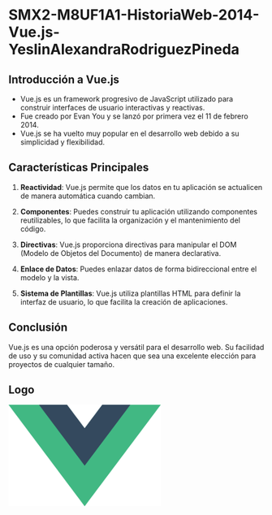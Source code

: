 # SMX2-M8UF1A1-HistoriaWeb-2014-Vue.js-YeslinAlexandraRodriguezPineda

## Introducción a Vue.js

- Vue.js es un framework progresivo de JavaScript utilizado para construir interfaces de usuario interactivas y reactivas.
- Fue creado por Evan You y se lanzó por primera vez el 11 de febrero 2014.
- Vue.js se ha vuelto muy popular en el desarrollo web debido a su simplicidad y flexibilidad.

## Características Principales

1. **Reactividad**: Vue.js permite que los datos en tu aplicación se actualicen de manera automática cuando cambian.

2. **Componentes**: Puedes construir tu aplicación utilizando componentes reutilizables, lo que facilita la organización y el mantenimiento del código.

3. **Directivas**: Vue.js proporciona directivas para manipular el DOM  (Modelo de Objetos del Documento) de manera declarativa.

4. **Enlace de Datos**: Puedes enlazar datos de forma bidireccional entre el modelo y la vista.

5. **Sistema de Plantillas**: Vue.js utiliza plantillas HTML para definir la interfaz de usuario, lo que facilita la creación de aplicaciones.

## Conclusión

Vue.js es una opción poderosa y versátil para el desarrollo web.
Su facilidad de uso y su comunidad activa hacen que sea una excelente elección para proyectos de cualquier tamaño.

## Logo

<img src="https://github.com/alexandra0720/SMX2M8UF1A1HistoriaWeb2014Vue.jsAlexandraRodriguez/blob/main/logo.png" alt="Logo" width="300" height="200" />
